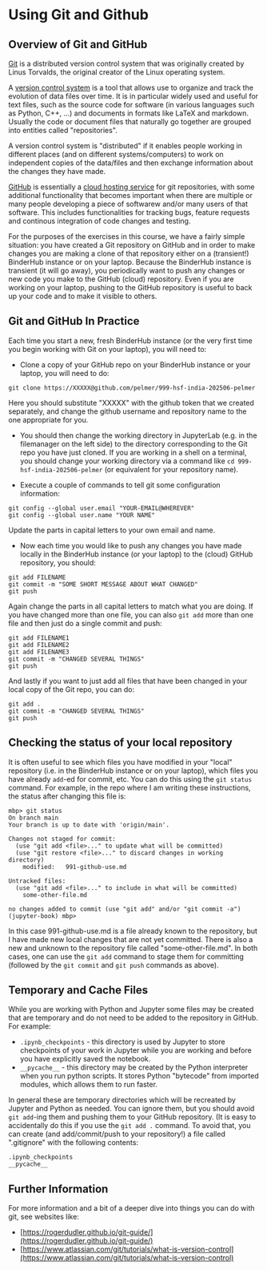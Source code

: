 # Using Git and Github

## Overview of Git and GitHub 
  [Git](https://git-scm.com/) is a distributed version control system that
was originally created by Linus Torvalds, the original creator of the Linux
operating system.

  A [version control system](https://en.wikipedia.org/wiki/Version_control) 
is a tool that allows use to organize and track the evolution of data files
over time. It is in particular widely used and useful for text files, such 
as the source code for software (in various languages such as Python, C++, ...) 
and documents in formats like LaTeX and markdown. Usually the code or
document files that naturally go together are grouped into entities called 
"repositories".

  A version control system is "distributed" if it enables people working in 
different places (and on different systems/computers) to work on independent 
copies of the data/files and then exchange information about the changes 
they have made.

  [GitHub](https://github.com/) is essentially a [cloud hosting service](https://en.wikipedia.org/wiki/GitHub) for git repositories, with some additional 
functionality that becomes important when there are multiple or many 
people developing a piece of softwarew and/or many users of that software.
This includes functionalities for tracking bugs, feature requests and 
continous integration of code changes and testing.

  For the purposes of the exercises in this course, we have a fairly 
simple situation: you have created a Git repository on GitHub and in order
to make changes you are making a clone of that repository either on a 
(transient!) BinderHub instance or on your laptop. Because the BinderHub
instance is transient (it will go away), you periodically want to push any
changes or new code you make to the GitHub (cloud) repository. Even if
you are working on your laptop, pushing to the GitHub repository is useful
to back up your code and to make it visible to others.

## Git and GitHub In Practice 

  Each time you start a new, fresh BinderHub instance (or the very first
time you begin working with Git on your laptop), you will need to:

  * Clone a copy of your GitHub repo on your BinderHub instance or your laptop, you will need to do:

```
git clone https://XXXXX@github.com/pelmer/999-hsf-india-202506-pelmer
```

Here you should substitute "XXXXX" with the github token that we created 
separately, and change the github username and repository name to the one
appropriate for you.

  * You should then change the working directory in JupyterLab (e.g. in
    the filemanager on the left side) to the directory corresponding to
    the Git repo you have just cloned. If you are working in a shell on
    a terminal, you should change your working directory via a command
    like ``cd 999-hsf-india-202506-pelmer`` (or equivalent for your 
    repository name).

  * Execute a couple of commands to tell git some configuration information:

```
git config --global user.email "YOUR-EMAIL@WHEREVER"
git config --global user.name "YOUR NAME"
```

Update the parts in capital letters to your own email and name.

  * Now each time you would like to push any changes you have made locally
    in the BinderHub instance (or your laptop) to the (cloud) GitHub 
    repository, you should:

```
git add FILENAME
git commit -m "SOME SHORT MESSAGE ABOUT WHAT CHANGED"
git push
```

Again change the parts in all capital letters to match what you are doing.
If you have changed more than one file, you can also ``git add`` more than
one file and then just do a single commit and push:

```
git add FILENAME1
git add FILENAME2
git add FILENAME3
git commit -m "CHANGED SEVERAL THINGS"
git push
```

And lastly if you want to just add all files that have been changed in your
local copy of the Git repo, you can do:

```
git add .
git commit -m "CHANGED SEVERAL THINGS"
git push
```

## Checking the status of your local repository

It is often useful to see which files you have modified in your "local" 
repository (i.e. in the BinderHub instance or on your laptop), which files
you have already ``add``-ed for commit, etc. You can do this using the
``git status`` command. For example, in the repo where I am writing these
instructions, the status after changing this file is:

```
mbp> git status
On branch main
Your branch is up to date with 'origin/main'.

Changes not staged for commit:
  (use "git add <file>..." to update what will be committed)
  (use "git restore <file>..." to discard changes in working directory)
	modified:   991-github-use.md

Untracked files:
  (use "git add <file>..." to include in what will be committed)
	some-other-file.md

no changes added to commit (use "git add" and/or "git commit -a")
(jupyter-book) mbp>
```

In this case 991-github-use.md is a file already known to the repository,
but I have made new local changes that are not yet committed. There is
also a new and unknown to the repository file called "some-other-file.md".
In both cases, one can use the ``git add`` command to stage them for 
committing (followed by the ``git commit`` and ``git push`` commands as
above).

## Temporary and Cache Files 

While you are working with Python and Jupyter some files may be created 
that are temporary and do not need to be added to the repository in 
GitHub. For example:

  * ``.ipynb_checkpoints`` - this directory is used by Jupyter to store checkpoints of your work in Jupyter while you are working and before you have explicitly saved the notebook.
  * ``__pycache__`` - this directory may be created by the Python interpreter when you run python scripts. It stores Python "bytecode" from imported modules, which allows them to run faster.

In general these are temporary directories which will be recreated by Jupyter and Python as needed. You can ignore them, but you should avoid ``git add``-ing them and pushing them to your GitHub repository. (It is easy to accidentally do this if you use the ``git add .`` command. To avoid that, you can create (and add/commit/push to your repository!) a file called ".gitignore" with the following contents:

```
.ipynb_checkpoints
__pycache__
```

## Further Information

  For more information and a bit of a deeper dive into things you can do
with git, see websites like:

  * [https://rogerdudler.github.io/git-guide/](https://rogerdudler.github.io/git-guide/)
  * [https://www.atlassian.com/git/tutorials/what-is-version-control](https://www.atlassian.com/git/tutorials/what-is-version-control)
